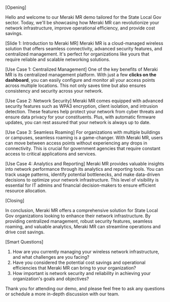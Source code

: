 [Opening]

Hello and welcome to our Meraki MR demo tailored for the State Local Gov sector. Today, we'll be showcasing how Meraki MR can revolutionize your network infrastructure, improve operational efficiency, and provide cost savings.

[Slide 1: Introduction to Meraki MR]
Meraki MR is a cloud-managed wireless solution that offers seamless connectivity, advanced security features, and centralized management. It's perfect for organizations like yours that require reliable and scalable networking solutions.

[Use Case 1: Centralized Management]
One of the key benefits of Meraki MR is its centralized management platform. With just a few **clicks on the dashboard**, you can easily configure and monitor all your access points across multiple locations. This not only saves time but also ensures consistency and security across your network.

[Use Case 2: Network Security]
Meraki MR comes equipped with advanced security features such as WPA3 encryption, client isolation, and intrusion detection. These features help protect your network from cyber threats and ensure data privacy for your constituents. Plus, with automatic firmware updates, you can rest assured that your network is always up to date.

[Use Case 3: Seamless Roaming]
For organizations with multiple buildings or campuses, seamless roaming is a game-changer. With Meraki MR, users can move between access points without experiencing any drops in connectivity. This is crucial for government agencies that require constant access to critical applications and services.

[Use Case 4: Analytics and Reporting]
Meraki MR provides valuable insights into network performance through its analytics and reporting tools. You can track usage patterns, identify potential bottlenecks, and make data-driven decisions to optimize your network infrastructure. This level of visibility is essential for IT admins and financial decision-makers to ensure efficient resource allocation.

[Closing]

In conclusion, Meraki MR offers a comprehensive solution for State Local Gov organizations looking to enhance their network infrastructure. By providing centralized management, robust security features, seamless roaming, and valuable analytics, Meraki MR can streamline operations and drive cost savings.

[Smart Questions]

1. How are you currently managing your wireless network infrastructure, and what challenges are you facing?
2. Have you considered the potential cost savings and operational efficiencies that Meraki MR can bring to your organization?
3. How important is network security and reliability in achieving your organization's goals and objectives?

Thank you for attending our demo, and please feel free to ask any questions or schedule a more in-depth discussion with our team.